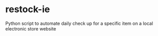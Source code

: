 # restock-ie
Python script to automate daily check up for a specific item on a local electronic store website
